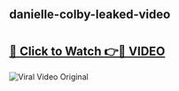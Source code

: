 ## danielle-colby-leaked-video 

# <h2><a href="http://freeplayer.one?title=danielle-colby-leaked-video&ref=21J">🔗 Click to Watch 👉🔴 VIDEO</a></h2>

<a href="http://freeplayer.one?title=danielle-colby-leaked-video&ref=21J" rel="nofollow" data-target="animated-image.originalLink"><img src="https://i.ibb.co.com/xMMVF88/686577567.gif" alt="Viral Video Original" style="max-width: 100%; display: inline-block;" data-target="animated-image.originalImage"></a>

